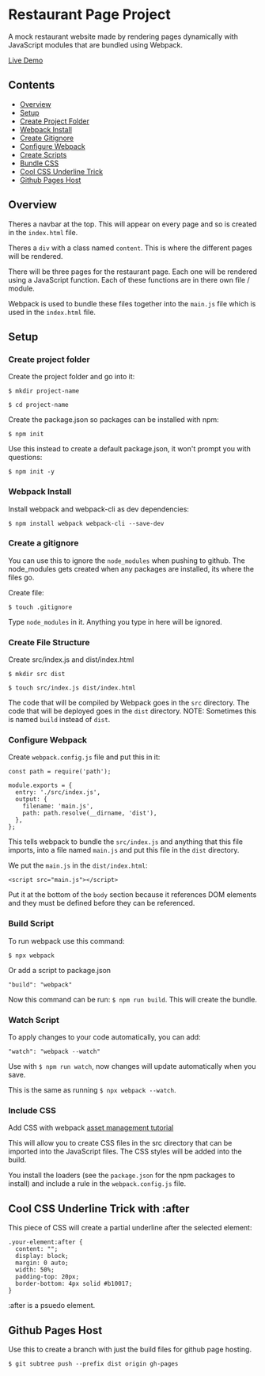 # Restaurant Page Project

A mock restaurant website made by rendering pages dynamically with JavaScript modules that are bundled using Webpack.

[Live Demo](https://tomahawk-jupiter.github.io/Restaurant-Page/)

## Contents

- [Overview](#overview)
- [Setup](#setup)
- [Create Project Folder](#create-project-folder)
- [Webpack Install](#webpack-install)
- [Create Gitignore](#create-a-gitignore)
- [Configure Webpack](#configure-webpack)
- [Create Scripts](#build-script)
- [Bundle CSS](#include-css)
- [Cool CSS Underline Trick](#cool-css-underline-trick-with-:after)
- [Github Pages Host](#github-pages-host)

## Overview

Theres a navbar at the top. This will appear on every page and so is created in the `index.html` file.

Theres a `div` with a class named `content`. This is where the different pages will be rendered.

There will be three pages for the restaurant page. Each one will be rendered using a JavaScript function. Each of these functions are in there own file / module.

Webpack is used to bundle these files together into the `main.js` file which is used in the `index.html` file.

## Setup

### Create project folder

Create the project folder and go into it:

    $ mkdir project-name

    $ cd project-name

Create the package.json so packages can be installed with npm:

    $ npm init

Use this instead to create a default package.json, it won't prompt you with questions:

    $ npm init -y

### Webpack Install

Install webpack and webpack-cli as dev dependencies:

    $ npm install webpack webpack-cli --save-dev

### Create a gitignore

You can use this to ignore the `node_modules` when pushing to github. The node_modules gets created when any packages are installed, its where the files go.

Create file:

    $ touch .gitignore

Type `node_modules` in it. Anything you type in here will be ignored.

### Create File Structure

Create src/index.js and dist/index.html

    $ mkdir src dist

    $ touch src/index.js dist/index.html

The code that will be compiled by Webpack goes in the `src` directory. The code that will be deployed goes in the `dist` directory. NOTE: Sometimes this is named `build` instead of `dist`.

### Configure Webpack

Create `webpack.config.js` file and put this in it:

    const path = require('path');

    module.exports = {
      entry: './src/index.js',
      output: {
        filename: 'main.js',
        path: path.resolve(__dirname, 'dist'),
      },
    };

This tells webpack to bundle the `src/index.js` and anything that this file imports, into a file named `main.js` and put this file in the `dist` directory.

We put the `main.js` in the `dist/index.html`:

    <script src="main.js"></script>

Put it at the bottom of the `body` section because it references DOM elements and they must be defined before they can be referenced.

### Build Script

To run webpack use this command:

    $ npx webpack

Or add a script to package.json

    "build": "webpack"

Now this command can be run: `$ npm run build`. This will create the bundle.

### Watch Script

To apply changes to your code automatically, you can add:

    "watch": "webpack --watch"

Use with `$ npm run watch`, now changes will update automatically when you save.

This is the same as running `$ npx webpack --watch`.

### Include CSS

Add CSS with webpack [asset management tutorial](https://webpack.js.org/guides/asset-management/)

This will allow you to create CSS files in the src directory that can be imported into the JavaScript files. The CSS styles will be added into the build.

You install the loaders (see the `package.json` for the npm packages to install) and include a rule in the `webpack.config.js` file.

## Cool CSS Underline Trick with :after

This piece of CSS will create a partial underline after the selected element:

    .your-element:after {
      content: "";
      display: block;
      margin: 0 auto;
      width: 50%;
      padding-top: 20px;
      border-bottom: 4px solid #b10017;
    }

:after is a psuedo element.

## Github Pages Host

Use this to create a branch with just the build files for github page hosting.

    $ git subtree push --prefix dist origin gh-pages
